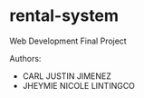 # rental-system

Web Development Final Project

Authors:
* CARL JUSTIN JIMENEZ
* JHEYMIE NICOLE LINTINGCO